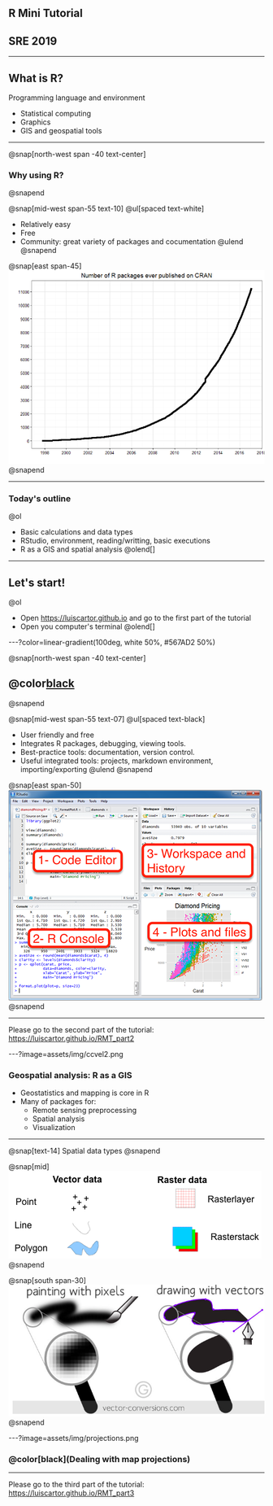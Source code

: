 


## R Mini Tutorial

## SRE 2019





---

## What is R?

Programming language and environment

 - Statistical computing
 - Graphics
 - GIS and geospatial tools

---

@snap[north-west span -40 text-center]
### Why using R?
@snapend

@snap[mid-west span-55 text-10]
@ul[spaced text-white]
  - Relatively easy
  - Free
  - Community: great variety of packages and cocumentation
@ulend
@snapend

@snap[east span-45]
![packs](assets/img/numberofpacks.png)
@snapend

---

### Today's outline

@ol[](false)
 - Basic calculations and data types
 - RStudio, environment, reading/writting, basic executions
 - R as a GIS and spatial analysis
@olend[]

---

## Let's start! 

@ol[](false)
 - Open https://luiscartor.github.io   and go to the first part of the tutorial
 - Open you computer's terminal
@olend[]


---?color=linear-gradient(100deg, white 50%, #567AD2 50%)

@snap[north-west span -40 text-center]

## @color[black](**RStudio**)

@snapend

@snap[mid-west span-55 text-07]
@ul[spaced text-black]

 - User friendly and free 
 - Integrates R packages, debugging, viewing tools.
 - Best-practice tools: documentation, version control.
 - Useful integrated tools: projects, markdown environment, importing/exporting
 @ulend
 @snapend

@snap[east span-50]
![rstudio](assets/img/rstudio.png)
@snapend

---

Please go to the second part of the tutorial: https://luiscartor.github.io/RMT_part2

---?image=assets/img/ccvel2.png


### Geospatial analysis: R as a GIS

- Geostatistics and mapping is core in R
- Many of packages for:
    - Remote sensing preprocessing
    - Spatial analysis
    - Visualization
    
---
@snap[text-14]
Spatial data types
@snapend

@snap[mid]
![spatial](assets/img/spatialdatatypes.png)
@snapend


@snap[south span-30]
![rastervsvector](assets/img/rastervsvector.png)
@snapend

---?image=assets/img/projections.png

### @color[black](Dealing with map projections)

---

Please go to the third part of the tutorial: https://luiscartor.github.io/RMT_part3

